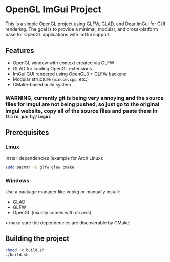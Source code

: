 # OpenGL ImGui Project

This is a simple OpenGL project using [GLFW](https://www.glfw.org/), [GLAD](https://glad.dav1d.de/), and [Dear ImGui](https://github.com/ocornut/imgui) for GUI rendering. The goal is to provide a minimal, modular, and cross-platform base for OpenGL applications with ImGui support.

## Features

- OpenGL window with context created via GLFW
- GLAD for loading OpenGL extensions
- ImGui GUI rendered using OpenGL3 + GLFW backend
- Modular structure (`window.cpp`, etc.)
- CMake-based build system

### WARNING, currently git is being very annoying and the source files for imgui are not being pushed, so just go to the original imgui website, copy all of the source files and paste them in `third_party/imgui`

## Prerequisites

### Linux

Install dependencies (example for Arch Linux):

```bash
sudo pacman -S glfw glew cmake
```
### Windows

Use a package manager like vcpkg or manually install:
+ GLAD
+ GLFW
+ OpenGL (usually comes with drivers)

• make sure the dependencies are discoverable by CMake!
  
## Building the project

```bash
chmod +x build.sh
./build.sh

```

